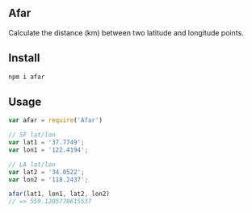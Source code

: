 ## Afar

  Calculate the distance (km) between two latitude and longitude points.

## Install
  ~~~bash
  npm i afar
  ~~~

## Usage
  ~~~js
  var afar = require('Afar')

  // SF lat/lon
  var lat1 = '37.7749';
  var lon1 = '122.4194';

  // LA lat/lon
  var lat2 = '34.0522';
  var lon2 = '118.2437';

  afar(lat1, lon1, lat2, lon2)
  // => 559.1205770615537 

  ~~~    
  